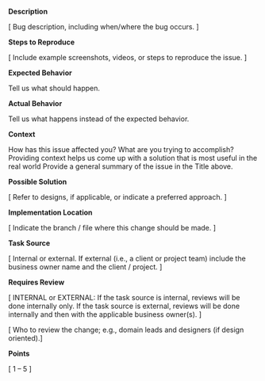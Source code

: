 **Description**

[ Bug description, including when/where the bug occurs. ]  

**Steps to Reproduce**

[ Include example screenshots, videos, or steps to reproduce the issue. ]  

**Expected Behavior**

Tell us what should happen. 

**Actual Behavior**

Tell us what happens instead of the expected behavior. 

**Context** 

How has this issue affected you? What are you trying to accomplish? Providing context helps us come up with a solution that is most useful in the real world Provide a general summary of the issue in the Title above. 

**Possible Solution**

[ Refer to designs, if applicable, or indicate a preferred approach. ]  

**Implementation Location**

 [ Indicate the branch / file where this change should be made. ] 

**Task Source**

[ Internal or external. If external (i.e., a client or project team) include the business owner name and the client / project. ]  

**Requires Review**

[ INTERNAL or EXTERNAL: If the task source is internal, reviews will be done internally only. If the task source is external, reviews will be done internally and then with the applicable business owner(s). ]  

[ Who to review the change; e.g.,  domain leads and designers (if design oriented).]

**Points** 

[ 1 – 5 ]  
